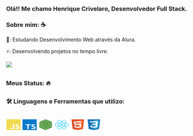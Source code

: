 ### Olá!!  Me chamo Henrique Crivelaro, Desenvolvedor Full Stack.



###  Sobre mim: ☕

🌱: Estudando Desenvolvimento Web através da Alura.

⚡: Desenvolvendo projetos no tempo livre.

 
<div> 
  <a href="https://www.linkedin.com/in/henrique-crivelaro-072025215/" target="_blank"><img src="https://img.shields.io/badge/-LinkedIn-%230077B5?style=for-the-badge&logo=linkedin&logoColor=white" target="_blank"></a> 
  
</div>

##

### Meus Status: :fire:


##

### :hammer_and_wrench: Linguagens e Ferramentas que utilizo:

<div style="display: inline_block"><br>
  <img align="center" alt="Crivelaro-Js" height="30" width="40" src="https://raw.githubusercontent.com/devicons/devicon/master/icons/javascript/javascript-plain.svg">
  <img align="center" alt="Crivelaro-Ts" height="30" width="40" src="https://raw.githubusercontent.com/devicons/devicon/master/icons/typescript/typescript-plain.svg">
  <img align="center" alt="Crivelaro-React" height="30" width="40" src="https://raw.githubusercontent.com/devicons/devicon/master/icons/nodejs/nodejs-plain.svg"">
  <img align="center" alt="Crivelaro-Node" height="30" width="40" src="https://raw.githubusercontent.com/devicons/devicon/master/icons/react/react-original.svg">
  <img align="center" alt="Crivelaro-HTML" height="30" width="40" src="https://raw.githubusercontent.com/devicons/devicon/master/icons/html5/html5-original.svg">
  <img align="center" alt="Crivelaro-CSS" height="30" width="40" src="https://raw.githubusercontent.com/devicons/devicon/master/icons/css3/css3-original.svg">
</div>
  

